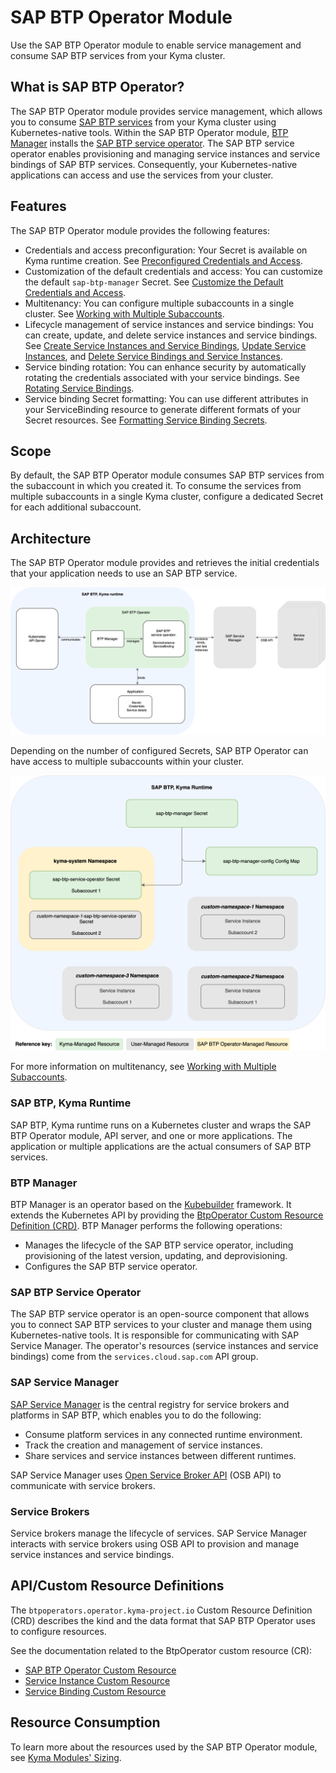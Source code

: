 # SAP BTP Operator Module

Use the SAP BTP Operator module to enable service management and consume SAP BTP services from your Kyma cluster.

## What is SAP BTP Operator?

The SAP BTP Operator module provides service management, which allows you to consume [SAP BTP services](https://discovery-center.cloud.sap/protected/index.html#/viewServices) from your Kyma cluster using Kubernetes-native tools.
Within the SAP BTP Operator module, [BTP Manager](https://github.com/kyma-project/btp-manager) installs the [SAP BTP service operator](https://github.com/SAP/sap-btp-service-operator/blob/main/README.md).
The SAP BTP service operator enables provisioning and managing service instances and service bindings of SAP BTP services. Consequently, your Kubernetes-native applications can access and use the services from your cluster.

## Features

The SAP BTP Operator module provides the following features:

* Credentials and access preconfiguration: Your Secret is available on Kyma runtime creation. See [Preconfigured Credentials and Access](03-10-preconfigured-secret.md).
* Customization of the default credentials and access: You can customize the default `sap-btp-manager` Secret. See [Customize the Default Credentials and Access](03-11-customize_secret.md).
* Multitenancy: You can configure multiple subaccounts in a single cluster. See [Working with Multiple Subaccounts](03-20-multitenancy.md).
* Lifecycle management of service instances and service bindings: You can create, update, and delete service instances and service bindings. See [Create Service Instances and Service Bindings](03-30-create-instances-and-bindings.md), [Update Service Instances](03-31-update-service-instances.md), and [Delete Service Bindings and Service Instances](03-32-delete-bindings-and-instances.md).
* Service binding rotation: You can enhance security by automatically rotating the credentials associated with your service bindings. See [Rotating Service Bindings](03-40-service-binding-rotation.md).
* Service binding Secret formatting: You can use different attributes in your ServiceBinding resource to generate different formats of your Secret resources. See [Formatting Service Binding Secrets](03-50-formatting-service-binding-secret.md).

## Scope

By default, the SAP BTP Operator module consumes SAP BTP services from the subaccount in which you created it. To consume the services from multiple subaccounts in a single Kyma cluster, configure a dedicated Secret for each additional subaccount.

## Architecture

The SAP BTP Operator module provides and retrieves the initial credentials that your application needs to use an SAP BTP service.

![SAP BTP Operator architecture](../assets/module_architecture.drawio.svg)

Depending on the number of configured Secrets, SAP BTP Operator can have access to multiple subaccounts within your cluster.

![Access configuration](../assets/access_configuration.drawio.svg)

For more information on multitenancy, see [Working with Multiple Subaccounts](03-20-multitenancy.md).

### SAP BTP, Kyma Runtime

SAP BTP, Kyma runtime runs on a Kubernetes cluster and wraps the SAP BTP Operator module, API server, and one or more applications. The application or multiple applications are the actual consumers of SAP BTP services.

### BTP Manager

BTP Manager is an operator based on the [Kubebuilder](https://github.com/kubernetes-sigs/kubebuilder) framework. It extends the Kubernetes API by providing the [BtpOperator Custom Resource Definition (CRD)](https://github.com/kyma-project/btp-manager/blob/main/config/crd/bases/operator.kyma-project.io_btpoperators.yaml). 
BTP Manager performs the following operations:

* Manages the lifecycle of the SAP BTP service operator, including provisioning of the latest version, updating, and deprovisioning.
* Configures the SAP BTP service operator.

### SAP BTP Service Operator

The SAP BTP service operator is an open-source component that allows you to connect SAP BTP services to your cluster and manage them using Kubernetes-native tools. It is responsible for communicating with SAP Service Manager. The operator's resources (service instances and service bindings) come from the `services.cloud.sap.com` API group.

### SAP Service Manager

[SAP Service Manager](https://help.sap.com/docs/service-manager/sap-service-manager/sap-service-manager?locale=en-US) is the central registry for service brokers and platforms in SAP BTP, which enables you to do the following:

* Consume platform services in any connected runtime environment.
* Track the creation and management of service instances.
* Share services and service instances between different runtimes.

SAP Service Manager uses [Open Service Broker API](https://www.openservicebrokerapi.org/) (OSB API) to communicate with service brokers.

### Service Brokers

Service brokers manage the lifecycle of services. SAP Service Manager interacts with service brokers using OSB API to provision and manage service instances and service bindings.

## API/Custom Resource Definitions

The `btpoperators.operator.kyma-project.io` Custom Resource Definition (CRD) describes the kind and the data format that SAP BTP Operator uses to configure resources.

See the documentation related to the BtpOperator custom resource (CR):

* [SAP BTP Operator Custom Resource](./resources/02-10-sap-btp-operator-cr.md)
* [Service Instance Custom Resource](./resources/02-20-service-instance-cr.md)
* [Service Binding Custom Resource](./resources/02-30-service-binding-cr.md)


## Resource Consumption

To learn more about the resources used by the SAP BTP Operator module, see [Kyma Modules' Sizing](https://help.sap.com/docs/btp/sap-business-technology-platform-internal/kyma-modules-sizing?locale=en-US&state=DRAFT&version=Internal#sap-btp-operator).
